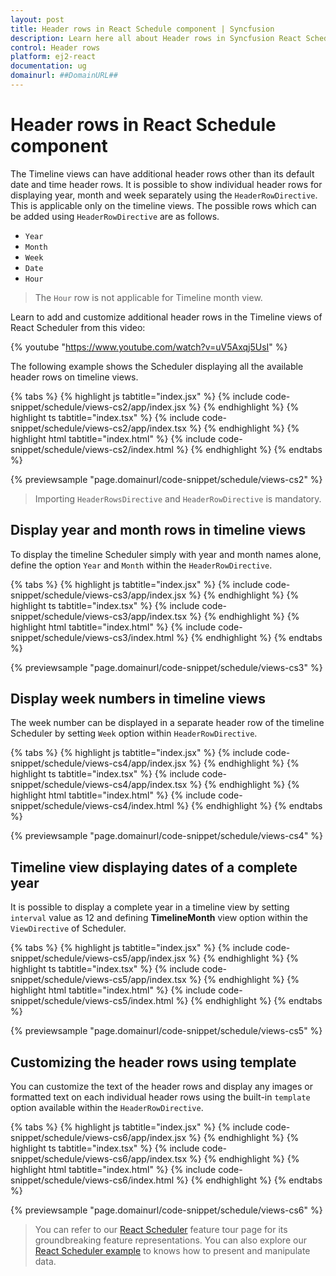 ```yaml
---
layout: post
title: Header rows in React Schedule component | Syncfusion
description: Learn here all about Header rows in Syncfusion React Schedule component of Syncfusion Essential JS 2 and more.
control: Header rows 
platform: ej2-react
documentation: ug
domainurl: ##DomainURL##
---
```


# Header rows in React Schedule component

The Timeline views can have additional header rows other than its default date and time header rows. It is possible to show individual header rows for displaying year, month and week separately using the `HeaderRowDirective`. This is applicable only on the timeline views. The possible rows which can be added using `HeaderRowDirective` are as follows.

* `Year`
* `Month`
* `Week`
* `Date`
* `Hour`

> The `Hour` row is not applicable for Timeline month view.

Learn to add and customize additional header rows in the Timeline views of React Scheduler from this video:

{% youtube "https://www.youtube.com/watch?v=uV5Axqj5UsI" %}

The following example shows the Scheduler displaying all the available header rows on timeline views.

{% tabs %}
{% highlight js tabtitle="index.jsx" %}
{% include code-snippet/schedule/views-cs2/app/index.jsx %}
{% endhighlight %}
{% highlight ts tabtitle="index.tsx" %}
{% include code-snippet/schedule/views-cs2/app/index.tsx %}
{% endhighlight %}
{% highlight html tabtitle="index.html" %}
{% include code-snippet/schedule/views-cs2/index.html %}
{% endhighlight %}
{% endtabs %}
        
{% previewsample "page.domainurl/code-snippet/schedule/views-cs2" %}

> Importing `HeaderRowsDirective` and `HeaderRowDirective` is mandatory.

## Display year and month rows in timeline views

To display the timeline Scheduler simply with year and month names alone, define the option `Year` and `Month` within the `HeaderRowDirective`.

{% tabs %}
{% highlight js tabtitle="index.jsx" %}
{% include code-snippet/schedule/views-cs3/app/index.jsx %}
{% endhighlight %}
{% highlight ts tabtitle="index.tsx" %}
{% include code-snippet/schedule/views-cs3/app/index.tsx %}
{% endhighlight %}
{% highlight html tabtitle="index.html" %}
{% include code-snippet/schedule/views-cs3/index.html %}
{% endhighlight %}
{% endtabs %}
        
{% previewsample "page.domainurl/code-snippet/schedule/views-cs3" %}

## Display week numbers in timeline views

The week number can be displayed in a separate header row of the timeline Scheduler by setting `Week` option within `HeaderRowDirective`.

{% tabs %}
{% highlight js tabtitle="index.jsx" %}
{% include code-snippet/schedule/views-cs4/app/index.jsx %}
{% endhighlight %}
{% highlight ts tabtitle="index.tsx" %}
{% include code-snippet/schedule/views-cs4/app/index.tsx %}
{% endhighlight %}
{% highlight html tabtitle="index.html" %}
{% include code-snippet/schedule/views-cs4/index.html %}
{% endhighlight %}
{% endtabs %}
        
{% previewsample "page.domainurl/code-snippet/schedule/views-cs4" %}

## Timeline view displaying dates of a complete year

It is possible to display a complete year in a timeline view by setting `interval` value as 12 and defining **TimelineMonth** view option within the `ViewDirective` of Scheduler.

{% tabs %}
{% highlight js tabtitle="index.jsx" %}
{% include code-snippet/schedule/views-cs5/app/index.jsx %}
{% endhighlight %}
{% highlight ts tabtitle="index.tsx" %}
{% include code-snippet/schedule/views-cs5/app/index.tsx %}
{% endhighlight %}
{% highlight html tabtitle="index.html" %}
{% include code-snippet/schedule/views-cs5/index.html %}
{% endhighlight %}
{% endtabs %}
        
{% previewsample "page.domainurl/code-snippet/schedule/views-cs5" %}

## Customizing the header rows using template

You can customize the text of the header rows and display any images or formatted text on each individual header rows using the built-in `template` option available within the `HeaderRowDirective`.

{% tabs %}
{% highlight js tabtitle="index.jsx" %}
{% include code-snippet/schedule/views-cs6/app/index.jsx %}
{% endhighlight %}
{% highlight ts tabtitle="index.tsx" %}
{% include code-snippet/schedule/views-cs6/app/index.tsx %}
{% endhighlight %}
{% highlight html tabtitle="index.html" %}
{% include code-snippet/schedule/views-cs6/index.html %}
{% endhighlight %}
{% endtabs %}
        
{% previewsample "page.domainurl/code-snippet/schedule/views-cs6" %}

> You can refer to our [React Scheduler](https://www.syncfusion.com/react-components/react-scheduler) feature tour page for its groundbreaking feature representations. You can also explore our [React Scheduler example](https://ej2.syncfusion.com/react/demos/#/material/schedule/overview) to knows how to present and manipulate data.

